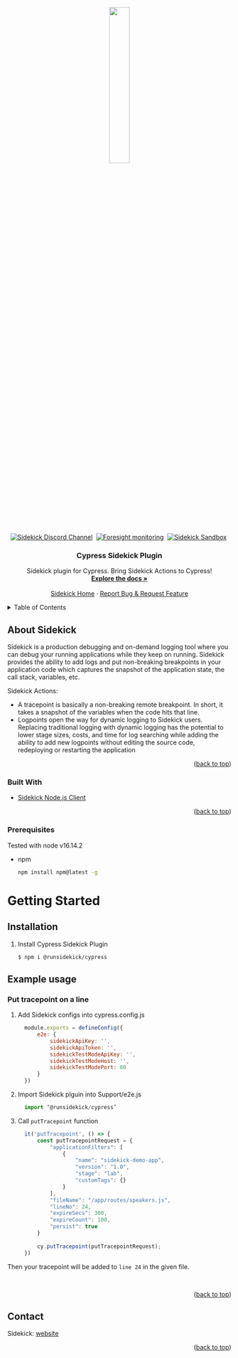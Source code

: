 <div id="top"></div>


<!-- PROJECT SHIELDS -->

<!-- PROJECT LOGO -->
<p align="center">
  <img width="30%" height="30%" src="https://4750167.fs1.hubspotusercontent-na1.net/hubfs/4750167/Sidekick%20OS%20repo/logo-1.png">
</p>
  <p align="center">
    <a href="https://www.runsidekick.com/discord-invitation?utm_source=sidekick-readme" target="_blank"><img src="https://img.shields.io/discord/958745045308174416?style=for-the-badge&logo=discord&label=DISCORD" alt="Sidekick Discord Channel" /></a>&nbsp;
    <a href="https://www.runforesight.com?utm_source=sidekick-readme" target="_blank"><img src="https://img.shields.io/badge/Monitored%20by-Foresight-%239900F0?style=for-the-badge" alt="Foresight monitoring" /></a>&nbsp;
    <a href="https://app.runsidekick.com/sandbox?utm_source=sidekick-readme" target="_blank"><img src="https://img.shields.io/badge/try%20in-sandbox-brightgreen?style=for-the-badge" alt="Sidekick Sandbox" /></a>&nbsp;
    
</p>

  <h3 align="center">Cypress Sidekick Plugin</h3>

  <p align="center">
    Sidekick plugin for Cypress. Bring Sidekick Actions to Cypress!
    <br />
    <a href="https://docs.runsidekick.com/"><strong>Explore the docs »</strong></a>
    <br />
    <br />
    <a href="https://www.runsidekick.com">Sidekick Home</a>
    ·
    <a href="https://www.runsidekick.com/contact-us">Report Bug & Request Feature</a>
  </p>
</div>



<!-- TABLE OF CONTENTS -->
<details>
  <summary>Table of Contents</summary>
  <ol>
    <li>
      <a href="#about-the-recipe">About</a>
      <ul>
        <li><a href="#built-with">Built With</a></li>
      </ul>
    </li>
    <li>
      <a href="#getting-started">Getting Started</a>
      <ul>
        <li><a href="#prerequisites">Prerequisites</a></li>
        <li><a href="#installation">Installation</a></li>
        <li><a href="#example-usage">Example Usage</a></li>
      </ul>
    </li>
    <li><a href="#roadmap">Roadmap</a></li>
    <li><a href="#contact">Contact</a></li>
  </ol>
</details>



<!-- ABOUT THE PROJECT -->
## About Sidekick

Sidekick is a production debugging and on-demand logging tool where you can debug your running applications while they keep on running. Sidekick provides the ability to add logs and put non-breaking breakpoints in your application code which captures the snapshot of the application state, the call stack, variables, etc.

Sidekick Actions:
* A tracepoint is basically a non-breaking remote breakpoint. In short, it takes a snapshot of the variables when the code hits that line.
* Logpoints open the way for dynamic logging to Sidekick users. Replacing traditional logging with dynamic logging has the potential to lower stage sizes, costs, and time for log searching while adding the ability to add new logpoints without editing the source code, redeploying or restarting the application


<p align="right">(<a href="#top">back to top</a>)</p>



### Built With

* [Sidekick Node.js Client](https://www.npmjs.com/package/@runsidekick/sidekick-agent-nodejs)


<p align="right">(<a href="#top">back to top</a>)</p>


### Prerequisites

Tested with node v16.14.2
* npm
  ```sh
  npm install npm@latest -g
  ```


<!-- GETTING STARTED -->
# Getting Started


## Installation

1. Install Cypress Sidekick Plugin
   ```sh 
   $ npm i @runsidekick/cypress
   ```

## Example usage


###  Put tracepoint on a line
  1. Add Sidekick configs into cypress.config.js
      ```js
        module.exports = defineConfig({
            e2e: {
                sidekickApiKey: '',
                sidekickApiToken: '',
                sidekickTestModeApiKey: '',
                sidekickTestModeHost: '',
                sidekickTestModePort: 80
            }
        })
      ```

  2. Import Sidekick plguin into Support/e2e.js
      ```js
        import ‘@runsidekick/cypress’

      ```
  3. Call `putTracepoint` function
      ```js
        it('putTracepoint', () => {
            const putTracepointRequest = {
                "applicationFilters": [
                    {
                        "name": "sidekick-demo-app",
                        "version": "1.0",
                        "stage": "lab",
                        "customTags": {}
                    }
                ],
                "fileName": "/app/routes/speakers.js",
                "lineNo": 24,
                "expireSecs": 300,
                "expireCount": 100,
                "persist": true
            }
            
            cy.putTracepoint(putTracepointRequest);
        })
      ```

  Then your tracepoint will be added to `line 24` in the given file. 

<br>

 

<p align="right">(<a href="#top">back to top</a>)</p>


<!-- CONTACT -->
## Contact

Sidekick: [website](https://www.runsidekick.com)


<p align="right">(<a href="#top">back to top</a>)</p>

